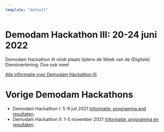 ```yaml
---
template: "default"
---
```


# Demodam Hackathon III: 20-24 juni 2022
Demodam Hackathon III vindt plaats tijdens de Week van de (Digitale) Dienstverlening. Doe ook mee! 

[Alle informatie over Demodam Hackathon III](https://weekvandedienstverlening.pleio.nl/demodam).

# Vorige Demodam Hackathons
* Demodam Hackathon I: 5-9 juli 2021 [Informatie, programma and resultaten](https://docs.google.com/presentation/d/1ueLpnCIA06f05uuSTop8DU9olLb0M34iR_HrjsebRfI).
* Demodam Hackathon II: 1-5 november 2021 [Informatie, programma en resultaten](https://docs.google.com/presentation/d/1SJgPPEyf5I2tFjAzE0tRWqG64BC0LicFAnRUYPT4YQ4/edit#slide=id.p)
